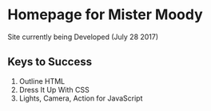 # Homepage for Mister Moody
Site currently being Developed (July 28 2017)

## Keys to Success
1. Outline HTML
2. Dress It Up With CSS
3. Lights, Camera, Action for JavaScript

